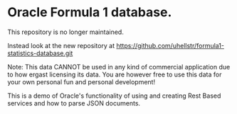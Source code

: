 
# Oracle Formula 1 database.

This repository is no longer maintained.

Instead look at the new repository at
https://github.com/uhellstr/formula1-statistics-database.git


Note: This data CANNOT be used in any kind of commercial application due to how ergast licensing its data.
      You are however free to use this data for your own personal fun and personal development!

This is a demo of Oracle's functionality of using and creating Rest Based services and how to parse JSON documents.
